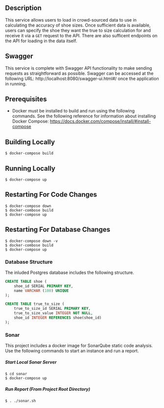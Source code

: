 ## Description
This service allows users to load in crowd-sourced data to use in calculating the accuracy of shoe sizes. Once sufficient data is available, users can specify the shoe they want the true to size calculation for and receive it via a `GET` request to the API. There are also sufficent endpoints on the API for loading in the data itself.

## Swagger
This service is complete with Swagger API functionality to make sending requests as straightforward as possible.
Swagger can be accessed at the following URL: http://localhost:8080/swagger-ui.html#/ once the application in running.
## Prerequisites
* Docker must be installed to build and run using the following commands. See the following reference for information about installing Docker Compose: https://docs.docker.com/compose/install/#install-compose
## Building Locally
```shell script
$ docker-compose build
```
## Running Locally
```shell script
$ docker-compose up
```
## Restarting For Code Changes
```shell script
$ docker-compose down
$ docker-combose build
$ docker-compose up
```
## Restarting For Database Changes
```shell script
$ docker-compose down -v
$ docker-combose build
$ docker-compose up
```
### Database Structure
The inluded Postgres database includes the following structure.
```sql
CREATE TABLE shoe (
    shoe_id SERIAL PRIMARY KEY,
    name VARCHAR (100) UNIQUE
);

CREATE TABLE true_to_size (
    true_to_size_id SERIAL PRIMARY KEY,
    true_to_size_value INTEGER NOT NULL,
    shoe_id INTEGER REFERENCES shoe(shoe_id)
);
```
### Sonar
This project includes a docker image for SonarQube static code analysis. Use the following commands to start an instance and run a report.
##### Start Local Sonar Server
```shell script
$ cd sonar
$ docker-compose up
```
##### Run Report (From Project Root Directory)
```shell script
$ . ./sonar.sh
```